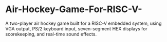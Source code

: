 # Air-Hockey-Game-For-RISC-V-
A two-player air hockey game built for a RISC-V embedded system, using VGA output, PS/2 keyboard input, seven-segment HEX displays for scorekeeping, and real-time sound effects.
